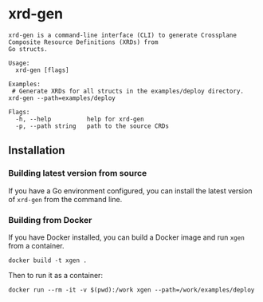 # xrd-gen

```shell
xrd-gen is a command-line interface (CLI) to generate Crossplane Composite Resource Definitions (XRDs) from
Go structs.

Usage:
  xrd-gen [flags]

Examples:
 # Generate XRDs for all structs in the examples/deploy directory.
xrd-gen --path=examples/deploy

Flags:
  -h, --help          help for xrd-gen
  -p, --path string   path to the source CRDs
```

## Installation

### Building latest version from source

If you have a Go environment configured, you can install the latest version of `xrd-gen` from the command line.


### Building from Docker

If you have Docker installed, you can build a Docker image and run `xgen` from a container.

```shell
docker build -t xgen .
```

Then to run it as a container:

```shell
docker run --rm -it -v $(pwd):/work xgen --path=/work/examples/deploy
```